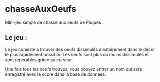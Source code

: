 # chasseAuxOeufs
Mini-jeu simple de chasse aux oeufs de Pâques

## Le jeu :

Le jeu consiste à trouver des oeufs dissimulés aléatoirement dans le décor le plus rapidement possible.
Les oeufs sont plus ou moins dissimulés et sont repérables grâce au curseur.

Une fois tous les oeufs trouvés, vous pouvez entrer un nom qui sera enregistré avec le score dans la base de données.

